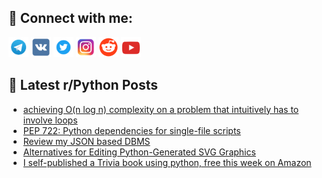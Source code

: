 ## 🔎 Connect with me:
[<img src="https://github.com/bullbesh/bullbesh/blob/main/images/Telegram.png" width="32" height="32" />](https://t.me/bullbesh)
[<img src="https://github.com/bullbesh/bullbesh/blob/main/images/VK.png" width="32" height="32" />](https://vk.com/bullbesh)
[<img src="https://github.com/bullbesh/bullbesh/blob/main/images/Twitter.png" width="32" height="32" />](https://twitter.com/bullbesh1)
[<img src="https://github.com/bullbesh/bullbesh/blob/main/images/Instagram.png" width="32" height="32" />](https://www.instagram.com/bullbesh)
[<img src="https://github.com/bullbesh/bullbesh/blob/main/images/Reddit.png" width="32" height="32" />](https://www.reddit.com/user/bullbesh)
[<img src="https://github.com/bullbesh/bullbesh/blob/main/images/YouTube.png" width="32" height="32" />](https://www.youtube.com/channel/UCtfjRs6uzgq5mfm8S06WTcg)

## 📕 Latest r/Python Posts
<!-- BLOG-POST-LIST:START -->
- [achieving O&lpar;n log n&rpar; complexity on a problem that intuitively has to involve loops](https://www.reddit.com/r/Python/comments/156umnf/achieving_on_log_n_complexity_on_a_problem_that/)
- [PEP 722: Python dependencies for single-file scripts](https://www.reddit.com/r/Python/comments/156s81c/pep_722_python_dependencies_for_singlefile_scripts/)
- [Review my JSON based DBMS](https://www.reddit.com/r/Python/comments/156rs11/review_my_json_based_dbms/)
- [Alternatives for Editing Python-Generated SVG Graphics](https://www.reddit.com/r/Python/comments/156qfml/alternatives_for_editing_pythongenerated_svg/)
- [I self-published a Trivia book using python, free this week on Amazon](https://www.reddit.com/r/Python/comments/156pjkp/i_selfpublished_a_trivia_book_using_python_free/)
<!-- BLOG-POST-LIST:END -->
